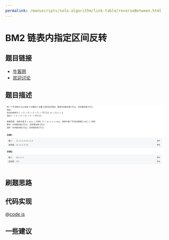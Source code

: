 ```yaml
---
permalink: /manuscripts/solo-algorithm/link-table/reverseBetween.html
---
```

# BM2 链表内指定区间反转


## 题目链接

- [牛客网](https://www.nowcoder.com/share/jump/8484115461694574050421)
- [欢迎讨论]()

## 题目描述

![区间反转.png](../images/reverseBetween.png)



## 刷题思路

## 代码实现

@[code js](@code/algorithm/interview-101/reverseBetween.ts)


## 一些建议